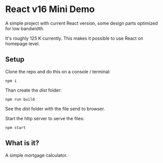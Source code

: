 # React v16 Mini Demo

A simple project with current React version, some design parts optimized for low bandwidth.

It's roughly 125 K currently. This makes it possible to use React on homepage level.

## Setup

Clone the repo and do this on a console / terminal:

~~~
npm i 
~~~

Than create the *dist* folder:

~~~
npm run build
~~~

See the *dist* folder with the file send to browser.

Start the http server to serve the files:

~~~
npm start
~~~

## What is it?

A simple mortgage calculator.
